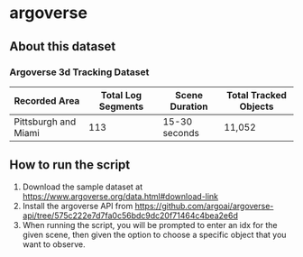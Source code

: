 # argoverse

## About this dataset

### Argoverse 3d Tracking Dataset

Recorded Area | Total Log Segments | Scene Duration | Total Tracked Objects
--- | --- | --- | ---
Pittsburgh and Miami | 113 | 15-30 seconds | 11,052

## How to run the script

1. Download the sample dataset at https://www.argoverse.org/data.html#download-link
2. Install the argoverse API from https://github.com/argoai/argoverse-api/tree/575c222e7d7fa0c56bdc9dc20f71464c4bea2e6d
3. When running the script, you will be prompted to enter an idx for the given scene, then given the option to choose a specific object that you want to observe.
